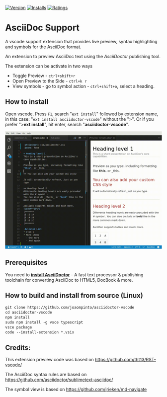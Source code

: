 [![Version](https://vsmarketplacebadge.apphb.com/version/joaompinto.asciidoctor-vscode.svg)](https://marketplace.visualstudio.com/items?itemName=joaompinto.asciidoctor-vscode)
[![Installs](https://vsmarketplacebadge.apphb.com/installs/joaompinto.asciidoctor-vscode.svg)](https://marketplace.visualstudio.com/items?itemName=joaompinto.asciidoctor-vscode)
[![Ratings](https://vsmarketplacebadge.apphb.com/rating/joaompinto.asciidoctor-vscode.svg)](https://vsmarketplacebadge.apphb.com/rating/joaompinto.asciidoctor-vscode.svg)

# AsciiDoc Support
A vscode support extension that provides live preview, syntax highlighting and symbols for the AsciiDoc format.

An extension to preview AsciiDoc text using the _AsciiDoctor_ publishing tool.

The extension can be activate in two ways

* Toggle Preview - `ctrl+shift+r`
* Open Preview to the Side - `ctrl+k r`
* View symbols - go to symbol action - `ctrl+shift+o`, select a heading.

## How to install
Open vscode. Press `F1`, search "`ext install`" followed by extension name, in this case: "`ext install asciidoctor-vscode`" without the ">".
Or if you prefer ">**ext install**", hit enter, search "**asciidoctor-vscode**".

![alt](images/simple.gif)


## Prerequisites

You need to [**install AsciiDoctor**](http://asciidoctor.org/docs/install-toolchain/ ) - A fast text processor & publishing toolchain for converting AsciiDoc to HTML5, DocBook & more.

## How to build and install from source (Linux)
```
git clone https://github.com/joaompinto/asciidoctor-vscode
cd asciidoctor-vscode
npm install
sudo npm install -g vsce typescript
vsce package
code --install-extension *.vsix
```

## Credits:
This extension preview code was based on https://github.com/tht13/RST-vscode/

The AsciiDoc syntax rules are based on https://github.com/asciidoctor/sublimetext-asciidoc/

The symbol view is based on https://github.com/jrieken/md-navigate
